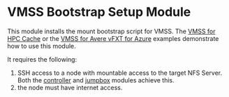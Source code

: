 # VMSS Bootstrap Setup Module

This module installs the mount bootstrap script for VMSS.  The [VMSS for HPC Cache](../../examples/HPC%20Cache/vmss) or the [VMSS for Avere vFXT for Azure](../../examples/vfxt/vmss) examples demonstrate how to use this module.

It requires the following:
1. SSH access to a node with mountable access to the target NFS Server.  Both the [controller](../controller3) and [jumpbox](../jumpbox) modules achieve this.
2. the node must have internet access.
